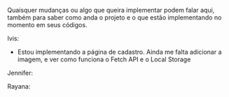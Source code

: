 Quaisquer mudanças ou algo que queira implementar podem falar aqui, também para saber como anda o projeto e o que estão implementando no momento em seus códigos.

Ivis:
- Estou implementando a página de cadastro. Ainda me falta adicionar a imagem, e ver como funciona o Fetch API e o Local Storage

Jennifer:

Rayana:
